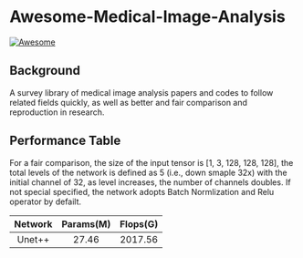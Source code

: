 # Awesome-Medical-Image-Analysis

[![Awesome](https://cdn.rawgit.com/sindresorhus/awesome/d7305f38d29fed78fa85652e3a63e154dd8e8829/media/badge.svg)](https://github.com/sindresorhus/awesome)
## Background
A survey library of medical image analysis papers and codes to follow related fields quickly, as well as better and fair comparison and reproduction in research.

## Performance Table

For a fair comparison, the size of the input tensor is [1, 3, 128, 128, 128], the total levels of the network is defined as 5 (i.e., down smaple 32x) with the initial channel of 32, as level increases, the number of channels doubles. 
If not special specified, the network adopts Batch Normlization and Relu operator by defailt.


|         Network            |     Params(M)     |      Flops(G)     |
|:--------------------------:|:-----------------:|:-----------------:|
|          Unet++            |      27.46        |       2017.56     |


